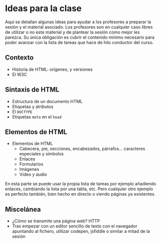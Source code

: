 # Ideas para la clase

Aquí se detallan algunas ideas para ayudar a los profesores a preparar la sesión y el material asociado. Los profesores son en cualquier caso libres de utilizar o no este material y de plantear la sesión como mejor les parezca. Su única obligación es cubrir el contenido mínimo necesario para poder avanzar con la lista de tareas que hace de hilo conductor del curso.

## Contexto

* Historia de HTML: orígenes, y versiones
* El W3C

## Sintaxis de HTML

* Estructura de un documento HTML
* Etiquetas y atributos
* El `DOCTYPE`
* Etiquetas `meta` en el `head`

## Elementos de HTML

* Elementos de HTML
  - Cabecera, pie, secciones, encabezados, párrafos... caracteres especiales y símbolos
  - Enlaces
  - Formularios
  - Imágenes
  - Vídeo y audio

En esta parte se puede usar la propia lista de tareas por ejemplo añadiendo enlaces, cambiando la lista por una tabla, etc. Pero cualquier otro ejemplo es perfecto también, bien hecho en directo o viendo páginas ya existentes.

## Miscelánea

* ¿Cómo se transmite una página web? HTTP
* Tras empezar con un editor sencillo de texto con el navegador apuntando al fichero, utilizar codepen, jsfiddle o similar a mitad de la sesión
